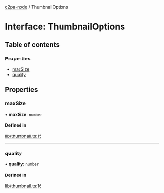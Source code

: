 [c2pa-node](../README.md) / ThumbnailOptions

# Interface: ThumbnailOptions

## Table of contents

### Properties

- [maxSize](ThumbnailOptions.md#maxsize)
- [quality](ThumbnailOptions.md#quality)

## Properties

### maxSize

• **maxSize**: `number`

#### Defined in

[lib/thumbnail.ts:15](https://github.com/contentauth/c2pa-node/blob/ee640e4/js-src/lib/thumbnail.ts#L15)

___

### quality

• **quality**: `number`

#### Defined in

[lib/thumbnail.ts:16](https://github.com/contentauth/c2pa-node/blob/ee640e4/js-src/lib/thumbnail.ts#L16)
